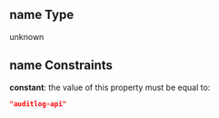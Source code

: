 ## name Type

unknown

## name Constraints

**constant**: the value of this property must be equal to:

```json
"auditlog-api"
```
